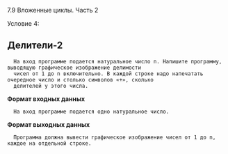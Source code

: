 7.9 Вложенные циклы. Часть 2

Условие 4:

## Делители-2 ##

      На вход программе подается натуральное число n. Напишите программу, выводящую графическое изображение делимости
      чисел от 1 до n включительно. В каждой строке надо напечатать очередное число и столько символов «+», сколько
      делителей у этого числа.

**Формат входных данных**

      На вход программе подается одно натуральное число.
      
**Формат выходных данных**

      Программа должна вывести графическое изображение чисел от 1 до n, каждое на отдельной строке.
